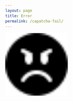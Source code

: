 ```yaml
---
layout: page
title: Error
permalink: /capatcha-fail/
---
```


<img src="/assets/bootstrap-icons-1.5.0/emoji-angry-fill.svg"  width="200"/>